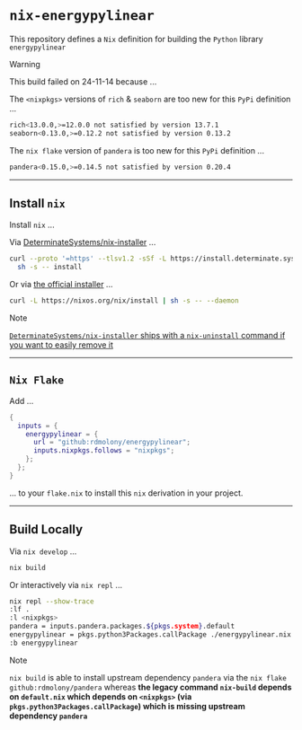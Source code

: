 # `nix-energypylinear`

This repository defines a `Nix` definition for building the `Python` library `energypylinear` 

> [!WARNING]
> This build failed on 24-11-14 because ...
> 
> The `<nixpkgs>` versions of `rich` & `seaborn` are too new for this `PyPi` definition ...
> ```sh
> rich<13.0.0,>=12.0.0 not satisfied by version 13.7.1
> seaborn<0.13.0,>=0.12.2 not satisfied by version 0.13.2
> ``` 
>
> The `nix flake` version of `pandera` is too new for this `PyPi` definition ...
> ```sh
> pandera<0.15.0,>=0.14.5 not satisfied by version 0.20.4
> ``` 

---

## Install `nix`

Install `nix` ...

Via [DeterminateSystems/nix-installer](https://github.com/DeterminateSystems/nix-installer) ...

```sh
curl --proto '=https' --tlsv1.2 -sSf -L https://install.determinate.systems/nix | \
  sh -s -- install
```

Or via [the official installer](https://nix.dev/install-nix.html) ...

```sh
curl -L https://nixos.org/nix/install | sh -s -- --daemon
```

> [!NOTE]
> [`DeterminateSystems/nix-installer` ships with a `nix-uninstall` command if you want to easily remove it](https://github.com/DeterminateSystems/nix-installer/blob/ef23eb4d30c279547bdbe3026a0acaaf8bc680dc/README.md#uninstalling) 

---

## `Nix Flake`

Add ...

```nix
{
  inputs = {
    energypylinear = {
      url = "github:rdmolony/energypylinear";
      inputs.nixpkgs.follows = "nixpkgs";
    };
  };
}
```

... to your `flake.nix` to install this `nix` derivation in your project. 

---

## Build Locally

Via `nix develop` ...

```sh
nix build
```

Or interactively via `nix repl` ...

```sh
nix repl --show-trace
:lf .
:l <nixpkgs>
pandera = inputs.pandera.packages.${pkgs.system}.default
energypylinear = pkgs.python3Packages.callPackage ./energypylinear.nix { pandera = pandera; }
:b energypylinear
```

> [!NOTE]
> `nix build` is able to install upstream dependency `pandera` via the `nix flake` `github:rdmolony/pandera` whereas **the legacy command `nix-build` depends on `default.nix` which depends on `<nixpkgs>` (via `pkgs.python3Packages.callPackage`) which is missing upstream dependency `pandera`**
